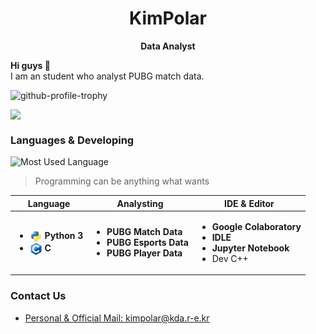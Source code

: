 
<h1 align="center">KimPolar</h1>
<p align="center">
  <b>Data Analyst</b>
</p>


**Hi guys 👋**<br/>
I am an student who analyst PUBG match data.

![github-profile-trophy](https://github-profile-trophy.vercel.app/?username=KimPolar&theme=onedark)

<div style="display: flex;">
  <img src="https://github-readme-stats.vercel.app/api?username=KimPolar&count_private=true&show_icons=true&theme=tokyonight" width="45%" />
</div>


### Languages & Developing
![Most Used Language](https://github-readme-stats.vercel.app/api/top-langs/?username=KimPolar&theme=tokyonight&layout=compact)<br/>
> Programming can be anything what wants<br/>

<table>
    <thead>
        <tr>
          <th>Language</th>
          <th>Analysting</th>
          <th>IDE & Editor</th>
        </tr>
    </thead>
    <tbody>
        <tr>
           <td>
             <ul>
               <li><img src="https://github.com/devicons/devicon/blob/master/icons/python/python-original.svg" height="20px" align="center"> <b>Python 3</b></li>
               <li><img src="https://github.com/devicons/devicon/blob/master/icons/c/c-original.svg" height="20px" align="center"> <b>C</b></li>
             </ul> 
           </td>
            <td>
             <ul>
               <li><b>PUBG Match Data</b></li>
               <li><b>PUBG Esports Data</b></li>
               <li><b>PUBG Player Data</b></li>
             </ul> 
          </td>
          <td>
             <ul>
               <li><b>Google Colaboratory</b></li>
               <li><b>IDLE</b></li>
               <li><b>Jupyter Notebook</b></li>
               <li>Dev C++</li>
             </ul> 
          </td>
        </tr>
    </tbody>
</table>

### Contact Us
<ul>
  <li><a href="mailto:kimpolar@kda.r-e.kr">
    Personal & Official Mail: kimpolar@kda.r-e.kr
  </a></li>
</ul>
